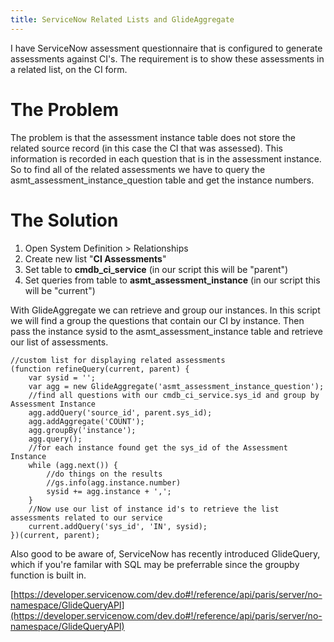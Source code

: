 ```yaml
---
title: ServiceNow Related Lists and GlideAggregate
---
```


I have ServiceNow assessment questionnaire that is configured to generate assessments against CI's. The requirement is to show these assessments in a related list, on the CI form.
# The Problem
The problem is that the assessment instance table does not store the related source record (in this case the CI that was assessed). This information is recorded in each question that is in the assessment instance. So to find all of the related assessments we have to query the asmt_assessment_instance_question table and get the instance numbers.

# The Solution

1. Open System Definition > Relationships 
2. Create new list "**CI Assessments**"
3. Set table to **cmdb_ci_service** (in our script this will be "parent")
4. Set queries from table to **asmt_assessment_instance** (in our script this will be "current")

With GlideAggregate we can retrieve and group our instances. In this script we will find a group the questions that contain our CI by instance. Then pass the instance sysid to the asmt_assessment_instance table and retrieve our list of assessments.

```
//custom list for displaying related assessments
(function refineQuery(current, parent) {
    var sysid = '';
    var agg = new GlideAggregate('asmt_assessment_instance_question');
	//find all questions with our cmdb_ci_service.sys_id and group by Assessment Instance
    agg.addQuery('source_id', parent.sys_id);
    agg.addAggregate('COUNT');
    agg.groupBy('instance');
    agg.query();
	//for each instance found get the sys_id of the Assessment Instance
    while (agg.next()) {
        //do things on the results
        //gs.info(agg.instance.number)
        sysid += agg.instance + ',';
    }
	//Now use our list of instance id's to retrieve the list assessments related to our service
    current.addQuery('sys_id', 'IN', sysid);
})(current, parent);
```

Also good to be aware of, ServiceNow has recently introduced GlideQuery, which if you're familar with SQL may be preferrable since the groupby function is built in.

[https://developer.servicenow.com/dev.do#!/reference/api/paris/server/no-namespace/GlideQueryAPI](https://developer.servicenow.com/dev.do#!/reference/api/paris/server/no-namespace/GlideQueryAPI)
